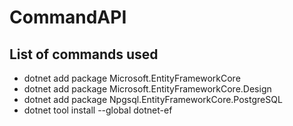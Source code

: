 # CommandAPI

## List of commands used

- dotnet add package Microsoft.EntityFrameworkCore
- dotnet add package Microsoft.EntityFrameworkCore.Design
- dotnet add package Npgsql.EntityFrameworkCore.PostgreSQL
- dotnet tool install --global dotnet-ef
